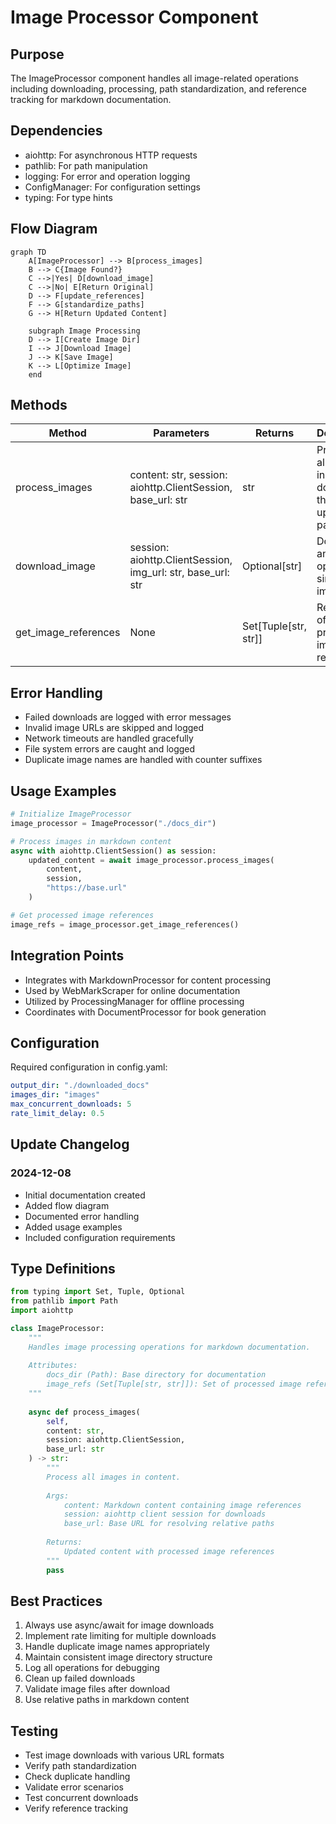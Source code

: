# Image Processor Component

## Purpose
The ImageProcessor component handles all image-related operations including downloading, processing, path standardization, and reference tracking for markdown documentation.

## Dependencies
- aiohttp: For asynchronous HTTP requests
- pathlib: For path manipulation
- logging: For error and operation logging
- ConfigManager: For configuration settings
- typing: For type hints

## Flow Diagram
```mermaid
graph TD
    A[ImageProcessor] --> B[process_images]
    B --> C{Image Found?}
    C -->|Yes| D[download_image]
    C -->|No| E[Return Original]
    D --> F[update_references]
    F --> G[standardize_paths]
    G --> H[Return Updated Content]
    
    subgraph Image Processing
    D --> I[Create Image Dir]
    I --> J[Download Image]
    J --> K[Save Image]
    K --> L[Optimize Image]
    end
```

## Methods

| Method | Parameters | Returns | Description |
|--------|------------|---------|-------------|
| process_images | content: str, session: aiohttp.ClientSession, base_url: str | str | Processes all images in content, downloads them and updates paths |
| download_image | session: aiohttp.ClientSession, img_url: str, base_url: str | Optional[str] | Downloads and optimizes a single image |
| get_image_references | None | Set[Tuple[str, str]] | Returns set of processed image references |

## Error Handling
- Failed downloads are logged with error messages
- Invalid image URLs are skipped and logged
- Network timeouts are handled gracefully
- File system errors are caught and logged
- Duplicate image names are handled with counter suffixes

## Usage Examples
```python
# Initialize ImageProcessor
image_processor = ImageProcessor("./docs_dir")

# Process images in markdown content
async with aiohttp.ClientSession() as session:
    updated_content = await image_processor.process_images(
        content,
        session,
        "https://base.url"
    )

# Get processed image references
image_refs = image_processor.get_image_references()
```

## Integration Points
- Integrates with MarkdownProcessor for content processing
- Used by WebMarkScraper for online documentation
- Utilized by ProcessingManager for offline processing
- Coordinates with DocumentProcessor for book generation

## Configuration
Required configuration in config.yaml:
```yaml
output_dir: "./downloaded_docs"
images_dir: "images"
max_concurrent_downloads: 5
rate_limit_delay: 0.5
```

## Update Changelog

### 2024-12-08
- Initial documentation created
- Added flow diagram
- Documented error handling
- Added usage examples
- Included configuration requirements

## Type Definitions
```python
from typing import Set, Tuple, Optional
from pathlib import Path
import aiohttp

class ImageProcessor:
    """
    Handles image processing operations for markdown documentation.
    
    Attributes:
        docs_dir (Path): Base directory for documentation
        image_refs (Set[Tuple[str, str]]): Set of processed image references
    """
    
    async def process_images(
        self, 
        content: str, 
        session: aiohttp.ClientSession,
        base_url: str
    ) -> str:
        """
        Process all images in content.
        
        Args:
            content: Markdown content containing image references
            session: aiohttp client session for downloads
            base_url: Base URL for resolving relative paths
            
        Returns:
            Updated content with processed image references
        """
        pass
```

## Best Practices
1. Always use async/await for image downloads
2. Implement rate limiting for multiple downloads
3. Handle duplicate image names appropriately
4. Maintain consistent image directory structure
5. Log all operations for debugging
6. Clean up failed downloads
7. Validate image files after download
8. Use relative paths in markdown content

## Testing
- Test image downloads with various URL formats
- Verify path standardization
- Check duplicate handling
- Validate error scenarios
- Test concurrent downloads
- Verify reference tracking 